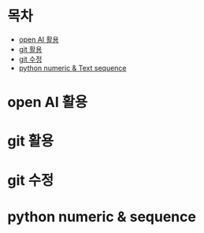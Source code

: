 # 목차
- [open AI 활용](https://github.com/Jim-bu/TIL/blob/master/openAI.md)
- [git 활용](https://github.com/Jim-bu/TIL/blob/master/git-practice.md)
- [git 수정](https://github.com/Jim-bu/TIL/blob/master/git-re.md)
- [python numeric & Text sequence](https://github.com/Jim-bu/TIL/blob/master/python1.md)


# open AI 활용
# git 활용
# git 수정
# python numeric & sequence